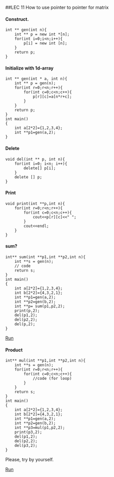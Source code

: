 ##LEC 11
How to use pointer to pointer for matrix
#### Construct.
```
int ** gen(int n){
    int ** p = new int *[n];
    for(int i=0;i<n;i++){
        p[i] = new int [n];
    }
    return p;
}
```
#### Initialize with 1d-array
```
int ** gen(int * a, int n){
    int ** p = gen(n);
    for(int r=0;r<n;r++){
        for(int c=0;c<n;c++){
            p[r][c]=a[n*r+c];
        }
    }
    return p;
}
int main()
{
    int a[2*2]={1,2,3,4};
    int **p1=gen(a,2);
}
```
#### Delete
```
void del(int ** p, int n){
    for(int i=0; i<n; i++){
        delete[] p[i];
    }
    delete [] p;
}
```
#### Print
```
void print(int **p,int n){
    for(int r=0;r<n;r++){
        for(int c=0;c<n;c++){
            cout<<p[r][c]<<" ";
        }
        cout<<endl;
    }
}
```
#### sum?
```
int** sum(int **p1,int **p2,int n){
    int **s = gen(n);
    // code
    return s;
}
int main()
{
    int a[2*2]={1,2,3,4};
    int b[2*2]={4,3,2,1};
    int **p1=gen(a,2);
    int **p2=gen(b,2);
    int **p= sum(p1,p2,2);
    print(p,2);
    del(p1,2);
    del(p2,2);
    del(p,2);
}
```
[Run](http://cpp.sh/7cdh)

#### Product

```
int** mul(int **p1,int **p2,int n){
    int **s = gen(n);
    for(int r=0;r<n;r++){
        for(int c=0;c<n;c++){
            //code (for loop)      
        }
    }
    return s;
}
int main()
{
    int a[2*2]={1,2,3,4};
    int b[2*2]={4,3,2,1};
    int **p1=gen(a,2);
    int **p2=gen(b,2);
    int **p3=mul(p1,p2,2);
    print(p3,2);
    del(p1,2);
    del(p2,2);
    del(p3,2);
}
```
Please, try by yourself.

[Run](http://cpp.sh/4hx7)








